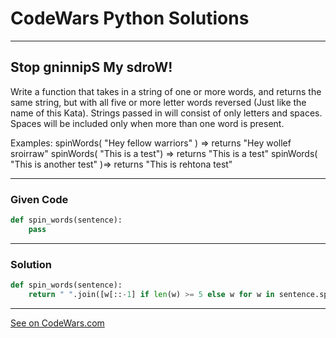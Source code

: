 # CodeWars Python Solutions

---

## Stop gninnipS My sdroW!

Write a function that takes in a string of one or more words, and returns the same string, but with all five or more letter words reversed (Just like the name of this Kata). Strings passed in will consist of only letters and spaces. Spaces will be included only when more than one word is present.

Examples: spinWords( "Hey fellow warriors" ) => returns "Hey wollef sroirraw" spinWords( "This is a test") => returns "This is a test" spinWords( "This is another test" )=> returns "This is rehtona test"


---

### Given Code


```python
def spin_words(sentence):
    pass
```

---

### Solution


```python
def spin_words(sentence):
    return " ".join([w[::-1] if len(w) >= 5 else w for w in sentence.split()])
```


---


[See on CodeWars.com](https://www.codewars.com/kata/5264d2b162488dc400000001/)
